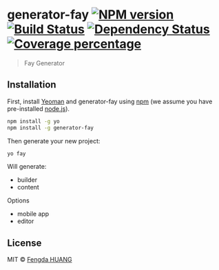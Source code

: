 # generator-fay [![NPM version][npm-image]][npm-url] [![Build Status][travis-image]][travis-url] [![Dependency Status][daviddm-image]][daviddm-url] [![Coverage percentage][coveralls-image]][coveralls-url]
> Fay Generator

## Installation

First, install [Yeoman](http://yeoman.io) and generator-fay using [npm](https://www.npmjs.com/) (we assume you have pre-installed [node.js](https://nodejs.org/)).

```bash
npm install -g yo
npm install -g generator-fay
```

Then generate your new project:

```bash
yo fay
```

Will generate:

- builder
- content

Options

- mobile app
- editor

## License

MIT © [Fengda HUANG](https://www.phodal.com)


[npm-image]: https://badge.fury.io/js/generator-fay.svg
[npm-url]: https://npmjs.org/package/generator-fay
[travis-image]: https://travis-ci.org/phodal/generator-fay.svg?branch=master
[travis-url]: https://travis-ci.org/phodal/generator-fay
[daviddm-image]: https://david-dm.org/phodal/generator-fay.svg?theme=shields.io
[daviddm-url]: https://david-dm.org/phodal/generator-fay
[coveralls-image]: https://coveralls.io/repos/phodal/generator-fay/badge.svg
[coveralls-url]: https://coveralls.io/r/phodal/generator-fay
